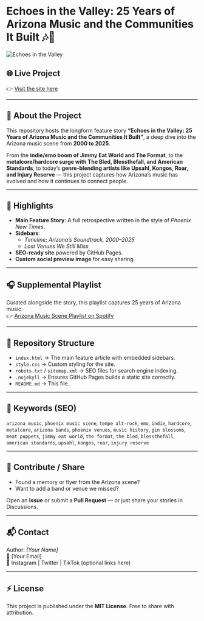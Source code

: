 # Echoes in the Valley: 25 Years of Arizona Music and the Communities It Built 🎶🌵

![Echoes in the Valley](Echoes_in_the_Valley_preview_compressed.jpg)

## 🌐 Live Project
👉 [Visit the site here](https://arizona-music-scene.github.io)

---

## 📖 About the Project
This repository hosts the longform feature story **“Echoes in the Valley: 25 Years of Arizona Music and the Communities It Built”**, a deep dive into the Arizona music scene from **2000 to 2025**.  

From the **indie/emo boom of Jimmy Eat World and The Format**, to the **metalcore/hardcore surge with The Bled, Blessthefall, and American Standards**, to today’s **genre-blending artists like Upsahl, Kongos, Roar, and Injury Reserve** — this project captures how Arizona’s music has evolved and how it continues to connect people.  

---

## 📌 Highlights
- **Main Feature Story**: A full retrospective written in the style of *Phoenix New Times*.  
- **Sidebars**:  
  - *Timeline: Arizona’s Soundtrack, 2000–2025*  
  - *Lost Venues We Still Miss*  
- **SEO-ready site** powered by GitHub Pages.  
- **Custom social preview image** for easy sharing.  

---

## 🎧 Supplemental Playlist
Curated alongside the story, this playlist captures 25 years of Arizona music:  
👉 [Arizona Music Scene Playlist on Spotify](https://open.spotify.com/playlist/2LJ7n4O1yZZurQVizm6z0e?si=8VgV0aPASyyTY7L8kmL-cQ&pi=2_S04PhbTDmz3)

---

## 📂 Repository Structure
- `index.html` → The main feature article with embedded sidebars.  
- `style.css` → Custom styling for the site.  
- `robots.txt` / `sitemap.xml` → SEO files for search engine indexing.  
- `.nojekyll` → Ensures GitHub Pages builds a static site correctly.  
- `README.md` → This file.  

---

## 🔑 Keywords (SEO)
`arizona music`, `phoenix music scene`, `tempe alt-rock`, `emo`, `indie`, `hardcore`, `metalcore`, `arizona bands`, `phoenix venues`, `music history`, `gin blossoms`, `meat puppets`, `jimmy eat world`, `the format`, `the bled`, `blessthefall`, `american standards`, `upsahl`, `kongos`, `roar`, `injury reserve`

---

## 🤝 Contribute / Share
- Found a memory or flyer from the Arizona scene?  
- Want to add a band or venue we missed?  

Open an **Issue** or submit a **Pull Request** — or just share your stories in Discussions.  

---

## 📬 Contact
Author: *[Your Name]*  
📧 [Your Email]  
📱 Instagram | Twitter | TikTok (optional links here)  

---

## ⚡ License
This project is published under the **MIT License**. Free to share with attribution.
